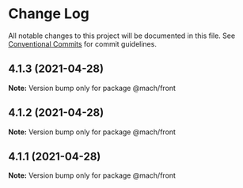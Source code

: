 # Change Log

All notable changes to this project will be documented in this file.
See [Conventional Commits](https://conventionalcommits.org) for commit guidelines.

## 4.1.3 (2021-04-28)

**Note:** Version bump only for package @mach/front





## 4.1.2 (2021-04-28)

**Note:** Version bump only for package @mach/front





## 4.1.1 (2021-04-28)

**Note:** Version bump only for package @mach/front
